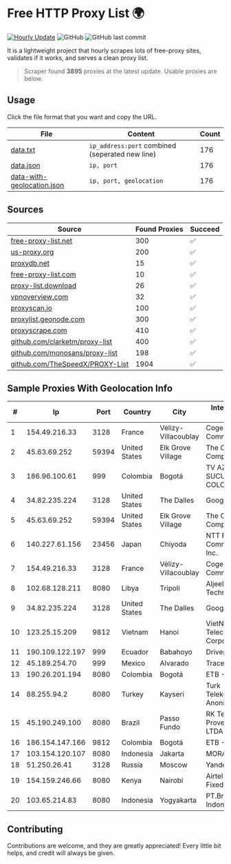
# Free HTTP Proxy List 🌍

[![Hourly Update](https://github.com/mertguvencli/http-proxy-list/actions/workflows/main.yml/badge.svg?branch=main)](https://github.com/mertguvencli/http-proxy-list/actions/workflows/main.yml)
![GitHub](https://img.shields.io/github/license/mertguvencli/http-proxy-list)
![GitHub last commit](https://img.shields.io/github/last-commit/mertguvencli/http-proxy-list)

It is a lightweight project that hourly scrapes lots of free-proxy sites, validates if it works, and serves a clean proxy list.


> Scraper found **3895** proxies at the latest update. Usable proxies are below.

## Usage

Click the file format that you want and copy the URL.


|File|Content|Count|
|----|-------|-----|
|[data.txt](https://raw.githubusercontent.com/mertguvencli/http-proxy-list/main/proxy-list/data.txt)|`ip_address:port` combined (seperated new line)|176|
|[data.json](https://raw.githubusercontent.com/mertguvencli/http-proxy-list/main/proxy-list/data.json)|`ip, port`|176|
|[data-with-geolocation.json](https://raw.githubusercontent.com/mertguvencli/http-proxy-list/main/proxy-list/data-with-geolocation.json)|`ip, port, geolocation`|176|

## Sources

|Source|Found Proxies|Succeed|
|------|-------------|-------|
|[free-proxy-list.net](https://free-proxy-list.net)|300|✅|
|[us-proxy.org](https://www.us-proxy.org)|200|✅|
|[proxydb.net](http://proxydb.net)|15|✅|
|[free-proxy-list.com](https://free-proxy-list.com/?page=&port=&type%5B%5D=http&type%5B%5D=https&up_time=0&search=Search)|10|✅|
|[proxy-list.download](https://www.proxy-list.download/HTTP)|26|✅|
|[vpnoverview.com](https://vpnoverview.com/privacy/anonymous-browsing/free-proxy-servers)|32|✅|
|[proxyscan.io](https://www.proxyscan.io)|100|✅|
|[proxylist.geonode.com](https://proxylist.geonode.com/api/proxy-list?limit=300&page=1&sort_by=lastChecked&sort_type=desc&protocols=http,https)|300|✅|
|[proxyscrape.com](https://api.proxyscrape.com/v2/?request=displayproxies&protocol=http&timeout=10000&country=all&ssl=all&anonymity=all)|410|✅|
|[github.com/clarketm/proxy-list](https://raw.githubusercontent.com/clarketm/proxy-list/master/proxy-list-raw.txt)|400|✅|
|[github.com/monosans/proxy-list](https://raw.githubusercontent.com/monosans/proxy-list/main/proxies/http.txt)|198|✅|
|[github.com/TheSpeedX/PROXY-List](https://raw.githubusercontent.com/TheSpeedX/PROXY-List/master/http.txt)|1904|✅|


## Sample Proxies With Geolocation Info

|#|Ip|Port|Country|City|Internet Service Provider|
|-|--|----|-------|----|-------------------------|
|1|154.49.216.33|3128|France|Vélizy-Villacoublay|Cogent Communications|
|2|45.63.69.252|59394|United States|Elk Grove Village|The Constant Company|
|3|186.96.100.61|999|Colombia|Bogotá|TV AZTECA SUCURSAL COLOMBIA|
|4|34.82.235.224|3128|United States|The Dalles|Google LLC|
|5|45.63.69.252|59394|United States|Elk Grove Village|The Constant Company|
|6|140.227.61.156|23456|Japan|Chiyoda|NTT PC Communications, Inc.|
|7|154.49.216.33|3128|France|Vélizy-Villacoublay|Cogent Communications|
|8|102.68.128.211|8080|Libya|Tripoli|Aljeel Aljadeed For Technology|
|9|34.82.235.224|3128|United States|The Dalles|Google LLC|
|10|123.25.15.209|9812|Vietnam|Hanoi|VietNam Post and Telecom Corporation|
|11|190.109.122.197|999|Ecuador|Babahoyo|Drivernet S.A.|
|12|45.189.254.70|999|Mexico|Alvarado|Tracered SA De CV|
|13|190.26.201.194|8080|Colombia|Bogotá|ETB - Colombia|
|14|88.255.94.2|8080|Turkey|Kayseri|Turk Telekomunikasyon Anonim Sirketi|
|15|45.190.249.100|8080|Brazil|Passo Fundo|RK Telecom Provedor Internet LTDA|
|16|186.154.147.166|9812|Colombia|Bogotá|ETB - Colombia|
|17|103.154.120.107|8080|Indonesia|Jakarta|MORATELINDONAP|
|18|51.250.26.41|3128|Russia|Moscow|Yandex.Cloud LLC|
|19|154.159.246.66|8080|Kenya|Nairobi|Airtel KE Mobile & Fixed Internet|
|20|103.65.214.83|8080|Indonesia|Yogyakarta|PT.Broadband Indonesia Pratama|



## Contributing

Contributions are welcome, and they are greatly appreciated! Every
little bit helps, and credit will always be given.


